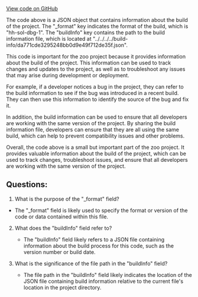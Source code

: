 [View code on GitHub](zoo-labs/zoo/blob/master/contracts/artifacts/src/uniswapv2/interfaces/IUniswapV2Router02.sol/IUniswapV2Router02.dbg.json)

The code above is a JSON object that contains information about the build of the project. The "_format" key indicates the format of the build, which is "hh-sol-dbg-1". The "buildInfo" key contains the path to the build information file, which is located at "../../../../build-info/da771cde3295248bb0d9e49f712de35f.json".

This code is important for the zoo project because it provides information about the build of the project. This information can be used to track changes and updates to the project, as well as to troubleshoot any issues that may arise during development or deployment.

For example, if a developer notices a bug in the project, they can refer to the build information to see if the bug was introduced in a recent build. They can then use this information to identify the source of the bug and fix it.

In addition, the build information can be used to ensure that all developers are working with the same version of the project. By sharing the build information file, developers can ensure that they are all using the same build, which can help to prevent compatibility issues and other problems.

Overall, the code above is a small but important part of the zoo project. It provides valuable information about the build of the project, which can be used to track changes, troubleshoot issues, and ensure that all developers are working with the same version of the project.
## Questions: 
 1. What is the purpose of the "_format" field?
   - The "_format" field is likely used to specify the format or version of the code or data contained within this file.
   
2. What does the "buildInfo" field refer to?
   - The "buildInfo" field likely refers to a JSON file containing information about the build process for this code, such as the version number or build date.
   
3. What is the significance of the file path in the "buildInfo" field?
   - The file path in the "buildInfo" field likely indicates the location of the JSON file containing build information relative to the current file's location in the project directory.